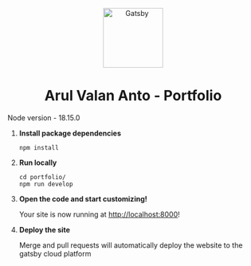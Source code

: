 <p align="center">
  <a href="https://arulvalananto.gatsbyjs.io/">
    <img alt="Gatsby" src="https://d2sgkcesfdic4y.cloudfront.net/projects/logo" width="120"/>
  </a>
</p>
<h1 align="center">
  Arul Valan Anto - Portfolio
</h1>

Node version - 18.15.0

1. **Install package dependencies**

    ```shell
    npm install
    ```

2. **Run locally**

    ```shell
    cd portfolio/
    npm run develop
    ```

3. **Open the code and start customizing!**

    Your site is now running at <http://localhost:8000>!

4. **Deploy the site**

   Merge and pull requests will automatically deploy the website to the gatsby cloud platform
